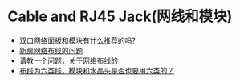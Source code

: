 # Cable and RJ45 Jack(网线和模块)

* [双口网络面板和模块有什么推荐的吗?](https://www.chiphell.com/thread-1043877-1-1.html)
* [新房网络布线的问题](http://club.kdslife.com/t_8219920_0_2.html)
* [请教一个问题，关于网络布线的](https://www.jdbbs.com/thread-4951011-1-1.html)
* [布线为六类线，模块和水晶头是否也要用六类的？](http://we.poppur.com/thread-1663344-1-1.html)
